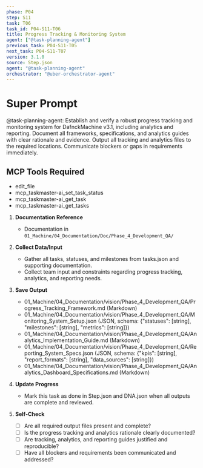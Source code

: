 ```yaml
---
phase: P04
step: S11
task: T06
task_id: P04-S11-T06
title: Progress Tracking & Monitoring System
agent: ["@task-planning-agent"]
previous_task: P04-S11-T05
next_task: P04-S11-T07
version: 3.1.0
source: Step.json
agent: "@task-planning-agent"
orchestrator: "@uber-orchestrator-agent"
---
```


# Super Prompt
@task-planning-agent: Establish and verify a robust progress tracking and monitoring system for DafnckMachine v3.1, including analytics and reporting. Document all frameworks, specifications, and analytics guides with clear rationale and evidence. Output all tracking and analytics files to the required locations. Communicate blockers or gaps in requirements immediately.

## MCP Tools Required
- edit_file
- mcp_taskmaster-ai_set_task_status
- mcp_taskmaster-ai_get_task
- mcp_taskmaster-ai_get_tasks

1. **Documentation Reference**
   - Documentation in  `01_Machine/04_Documentation/Doc/Phase_4_Development_QA/`

2. **Collect Data/Input**
   - Gather all tasks, statuses, and milestones from tasks.json and supporting documentation.
   - Collect team input and constraints regarding progress tracking, analytics, and reporting needs.

3. **Save Output**
   - 01_Machine/04_Documentation/vision/Phase_4_Development_QA/Progress_Tracking_Framework.md (Markdown)
   - 01_Machine/04_Documentation/vision/Phase_4_Development_QA/Monitoring_System_Setup.json (JSON, schema: {"statuses": [string], "milestones": [string], "metrics": [string]})
   - 01_Machine/04_Documentation/vision/Phase_4_Development_QA/Analytics_Implementation_Guide.md (Markdown)
   - 01_Machine/04_Documentation/vision/Phase_4_Development_QA/Reporting_System_Specs.json (JSON, schema: {"kpis": [string], "report_formats": [string], "data_sources": [string]})
   - 01_Machine/04_Documentation/vision/Phase_4_Development_QA/Analytics_Dashboard_Specifications.md (Markdown)

4. **Update Progress**
   - Mark this task as done in Step.json and DNA.json when all outputs are complete and reviewed.

5. **Self-Check**
   - [ ] Are all required output files present and complete?
   - [ ] Is the progress tracking and analytics rationale clearly documented?
   - [ ] Are tracking, analytics, and reporting guides justified and reproducible?
   - [ ] Have all blockers and requirements been communicated and addressed? 
